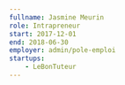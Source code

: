 ```yaml
---
fullname: Jasmine Meurin
role: Intrapreneur
start: 2017-12-01
end: 2018-06-30
employer: admin/pole-emploi
startups:
    - LeBonTuteur
---
```

